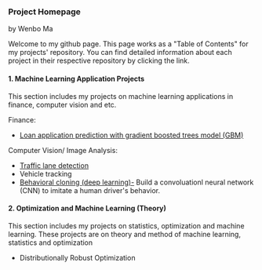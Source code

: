 ### Project Homepage

by Wenbo Ma

Welcome to my github page. This page works as a "Table of Contents" for my projects' repository. You can find detailed information about each project in their respective repository by clicking the link.

#### 1. Machine Learning Application Projects

This section includes my projects on machine learning applications in finance, computer vision and etc.

Finance:
  * [Loan application prediction with gradient boosted trees model (GBM)](https://github.com/wenbo5565/AppliedProject_GrantingLoan)

Computer Vision/ Image Analysis: 
  * [Traffic lane detection](https://github.com/wenbo5565/AppliedProject_AdvancedLaneFinding)
  * Vehicle tracking
  * [Behavioral cloning (deep learning)-]() Build a convoluationl neural network (CNN) to imitate a human driver's behavior.
 
#### 2. Optimization and Machine Learning (Theory)

This section includes my projects on statistics, optimization and machine learning. These projects are on theory and method of machine learning, statistics and optimization

  * Distributionally Robust Optimization
